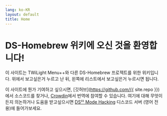 ```yaml
---
lang: ko-KR
layout: default
title: Home
---
```


# DS-Homebrew 위키에 오신 것을 환영합니다!

이 사이트는 TWiLight Menu++와 다른 DS-Homebrew 프로젝트를 위한 위키입니다. 위에서 보고싶은거 누르고 난 뒤, 왼쪽에 리스트에서 보고싶은거 누르시면 됩니다.

이 사이트에 뭔가 기여하고 싶으시면, [깃허브](https://github.com/{{ site.repo }})에서 소스코드를 찾거나, [Crowdin](https://crowdin.com/project/ds-homebrew-wiki)에서 번역에 참여할 수 있습니다. 여기에 대해 무엇이든지 의논하거나 도움을 받고싶으시면 [DS⁽ⁱ⁾ Mode Hacking](https://ds-homebrew.com/discord) 디스코드 서버 (영어 전용)에 들어가보세요.
